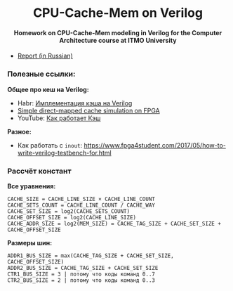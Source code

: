 <h1 align="center">CPU-Cache-Mem on Verilog</h1>
<h4 align="center">Homework on CPU-Cache-Mem modeling in Verilog for the Computer Architecture course at ITMO University</h4>

- [Report (in Russian)](https://github.com/npanuhin/ITMO-Verilog/blob/master/report/report.pdf?raw=true)


### Полезные ссылки:

**Общее про кеш на Verilog:**
- Habr: [Имплементация кэша на Verilog](https://habr.com/ru/post/461611/)
- [Simple direct-mapped cache simulation on FPGA](https://github.com/psnjk/SimpleCache)
- YouTube: [Как работает Кэш](https://youtu.be/7n_8cOBpQrg)

**Разное:**
- Как работать с `inout`: https://www.fpga4student.com/2017/05/how-to-write-verilog-testbench-for.html


### Рассчёт констант
**Все уравнения:**
```
CACHE_SIZE = CACHE_LINE_SIZE × CACHE_LINE_COUNT
CACHE_SETS_COUNT = CACHE_LINE_COUNT / CACHE_WAY
CACHE_SET_SIZE = log2(CACHE_SETS_COUNT)
CACHE_OFFSET_SIZE = log2(CACHE_LINE_SIZE)
CACHE_ADDR_SIZE = log2(MEM_SIZE) = CACHE_TAG_SIZE + CACHE_SET_SIZE + CACHE_OFFSET_SIZE
```

**Размеры шин:**
```
ADDR1_BUS_SIZE = max(CACHE_TAG_SIZE + CACHE_SET_SIZE, CACHE_OFFSET_SIZE)
ADDR2_BUS_SIZE = CACHE_TAG_SIZE + CACHE_SET_SIZE
CTR1_BUS_SIZE = 3 | потому что коды команд 0..7
CTR2_BUS_SIZE = 2 | потому что коды команд 0..3
```
